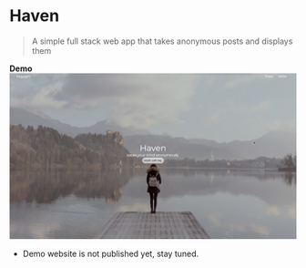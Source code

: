 # Haven

> A simple full stack web app that takes anonymous posts and displays them

**Demo**
![Haven Demo](demo/haven_demo.gif)
- Demo website is not published yet, stay tuned.